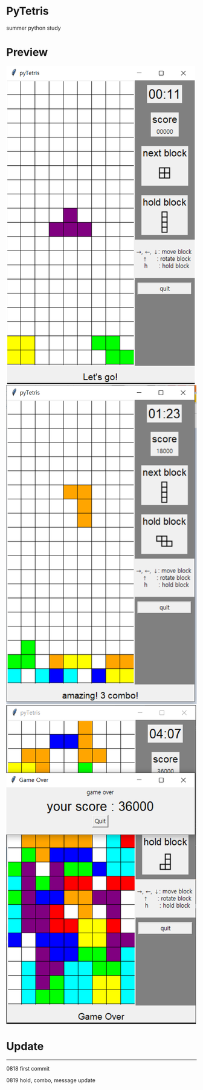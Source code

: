 # PyTetris
summer python study 

# Preview
![Preview](https://github.com/BaeJuneHyuck/PyTetris/blob/master/snapshot/pyTetris2.png?raw=true)
![Preview](https://github.com/BaeJuneHyuck/PyTetris/blob/master/snapshot/pyTetris1.png?raw=true)
![Preview](https://github.com/BaeJuneHyuck/PyTetris/blob/master/snapshot/pyTetris3.png?raw=true)


# Update
-------------------------------------------------------
0818
first commit

0819
hold, combo, message update